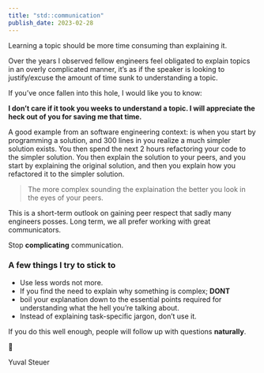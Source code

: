 ```yaml
---
title: "std::communication"
publish_date: 2023-02-28
---
```


Learning a topic should be more time consuming than explaining it.

Over the years I observed fellow engineers feel obligated to explain topics in an overly complicated manner, it’s as if the speaker is looking to justify/excuse the amount of time sunk to understanding a topic.

If you’ve once fallen into this hole, I would like you to know:

**I don’t care if it took you weeks to understand a topic.
I will appreciate the heck out of you for saving me that time.**

A good example from an software engineering context: is when you start by programming a solution, and 300 lines in you realize a much simpler solution exists. You then spend the next 2 hours refactoring your code to the simpler solution. You then explain the solution to your peers, and you start by explaining the original solution, and then you explain how you refactored it to the simpler solution.

> The more complex sounding the explaination the better you look in the eyes of your peers.
> 

This is a short-term outlook on gaining peer respect that sadly many engineers posses. Long term, we all prefer working with great communicators.

Stop **complicating** communication.

 

### A few things I try to stick to

* Use less words not more.
* If you find the need to explain why something is complex; **DONT**
* boil your explanation down to the essential points required for understanding what the hell you’re talking about.
* Instead of explaining task-specific jargon, don’t use it.

If you do this well enough, people will follow up with questions **naturally**.

👋 

Yuval Steuer
